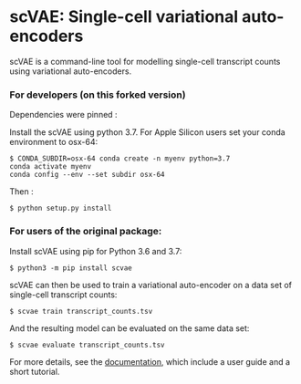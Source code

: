 # scVAE: Single-cell variational auto-encoders #

scVAE is a command-line tool for modelling single-cell transcript counts using variational auto-encoders.

### For developers (on this forked version)

Dependencies were pinned :

Install the scVAE using python 3.7. For Apple Silicon users set your conda environment to osx-64: 

	$ CONDA_SUBDIR=osx-64 conda create -n myenv python=3.7
	conda activate myenv
	conda config --env --set subdir osx-64

Then : 

	$ python setup.py install

### For users of the original package:  
Install scVAE using pip for Python 3.6 and 3.7:

	$ python3 -m pip install scvae

scVAE can then be used to train a variational auto-encoder on a data set of single-cell transcript counts:

	$ scvae train transcript_counts.tsv

And the resulting model can be evaluated on the same data set:

	$ scvae evaluate transcript_counts.tsv

For more details, see the [documentation][], which include a user guide and a short tutorial.

[documentation]: https://scvae.readthedocs.io
